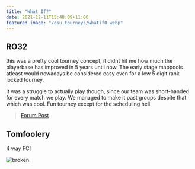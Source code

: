 ```yaml
---
title: "What If?"
date: 2021-12-11T15:48:09+11:00
featured_image: "/osu_tourneys/whatif0.webp"
---
```


RO32 
---------
<!--more-->
this was a pretty cool tourney concept, it didnt hit me how much the playerbase has improved in 5 years until now. The early stage mappools atleast would nowadays be considered easy even for a low 5 digit rank locked tourney. 

It was a struggle to actually play though, since our team was short-handed for every match we play. We managed to make it past groups despite that which was cool. Fun tourney except for the scheduling hell

> [Forum Post](https://osu.ppy.sh/community/forums/topics/1422329?n=1)

Tomfoolery
--------

4 way FC!

![broken](/osu_tourneys/whatif1.webp)


